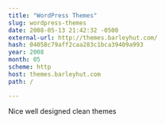 ```yaml
---
title: "WordPress Themes"
slug: wordpress-themes
date: 2008-05-13 21:42:32 -0500
external-url: http://themes.barleyhut.com/
hash: 04058c79aff2caa283c1bca39409a993
year: 2008
month: 05
scheme: http
host: themes.barleyhut.com
path: /

---
```


Nice well designed clean themes
